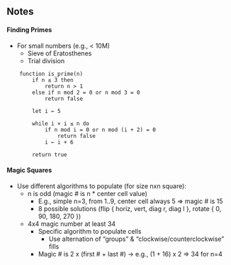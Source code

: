 ## Notes

#### Finding Primes
- For small numbers (e.g., < 10M)
  - Sieve of Eratosthenes
  - Trial division

```
    function is_prime(n)
        if n ≤ 3 then
            return n > 1
        else if n mod 2 = 0 or n mod 3 = 0
            return false
    
        let i ← 5
    
        while i × i ≤ n do
            if n mod i = 0 or n mod (i + 2) = 0
                return false
            i ← i + 6
    
        return true
```
  
#### Magic Squares

- Use different algorithms to populate (for size nxn square):
  - n is odd (magic # is n * center cell value)
    - E.g., simple n=3, from 1..9, center cell always 5 => magic # is 15
    - 8 possible solutions (flip { horiz, vert, diag r, diag l }, rotate { 0, 90, 180, 270 })
  - 4x4 magic number at least 34
    - Specific algorithm to populate cells
      - Use alternation of “groups” & “clockwise/counterclockwise” fills
    - Magic # is 2 x (first # + last #) -> e.g., (1 + 16) x 2 => 34 for n=4



